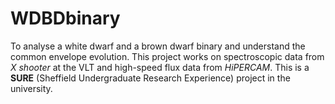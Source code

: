 # WDBDbinary
To analyse a white dwarf and a brown dwarf binary and understand the common envelope evolution. 
This project works on spectroscopic data from *X shooter* at the VLT and high-speed flux data from *HiPERCAM*.
This is a **SURE** (Sheffield Undergraduate Research Experience) project in the university.
